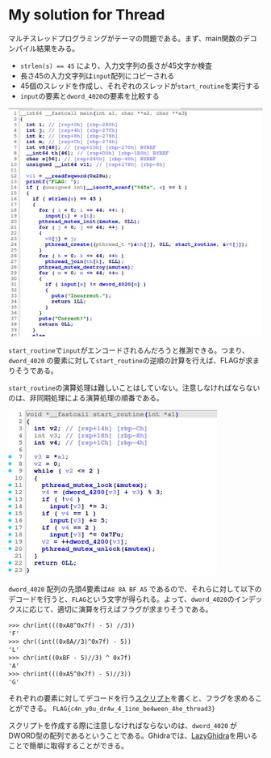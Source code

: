 # My solution for Thread
マルチスレッドプログラミングがテーマの問題である。まず、main関数のデコンパイル結果をみる。
- `strlen(s) == 45` により、入力文字列の長さが45文字か検査
- 長さ45の入力文字列は`input`配列にコピーされる
- 45個のスレッドを作成し、それぞれのスレッドが`start_routine`を実行する
- `input`の要素と`dword_4020`の要素を比較する


![](../assets/main.jpg)

`start_routine`で`input`がエンコードされるんだろうと推測できる。つまり、`dword_4020` の要素に対して`start_routine`の逆順の計算を行えば、FLAGが求まりそうである。

`start_routine`の演算処理は難しいことはしていない。注意しなければならないのは、非同期処理による演算処理の順番である。

![](../assets/start_routine.jpg)

`dword_4020` 配列の先頭4要素は`A8 8A BF A5` であるので、それらに対して以下のデコードを行うと、`FLAG`という文字が得られる。よって、`dword_4020`のインデックスに応じて、適切に演算を行えばフラグが求まりそうである。

```
>>> chr(int(((0xA8^0x7f) - 5) //3))
'F'
>>> chr((int((0x8A//3)^0x7f) - 5))
'L'
>>> chr(int((0xBF - 5)//3) ^ 0x7f)
'A'
>>> chr(int(((0xA5^0x7f) - 5)//3))
'G'
```

それぞれの要素に対してデコードを行う[スクリプト](solve.py)を書くと、フラグを求めることができる。
`FLAG{c4n_y0u_dr4w_4_1ine_be4ween_4he_thread3}`

スクリプトを作成する際に注意しなければならないのは、`dword_4020` がDWORD型の配列であるということである。Ghidraでは、[LazyGhidra](https://github.com/AllsafeCyberSecurity/LazyGhidra)を用いることで簡単に取得することができる。